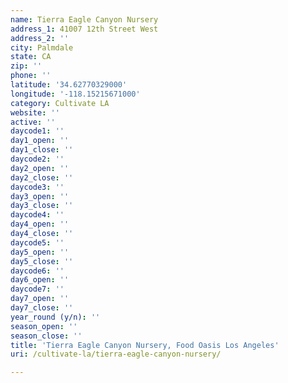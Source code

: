 ```yaml
---
name: Tierra Eagle Canyon Nursery
address_1: 41007 12th Street West
address_2: ''
city: Palmdale
state: CA
zip: ''
phone: ''
latitude: '34.62770329000'
longitude: '-118.15215671000'
category: Cultivate LA
website: ''
active: ''
daycode1: ''
day1_open: ''
day1_close: ''
daycode2: ''
day2_open: ''
day2_close: ''
daycode3: ''
day3_open: ''
day3_close: ''
daycode4: ''
day4_open: ''
day4_close: ''
daycode5: ''
day5_open: ''
day5_close: ''
daycode6: ''
day6_open: ''
daycode7: ''
day7_open: ''
day7_close: ''
year_round (y/n): ''
season_open: ''
season_close: ''
title: 'Tierra Eagle Canyon Nursery, Food Oasis Los Angeles'
uri: /cultivate-la/tierra-eagle-canyon-nursery/

---
```

